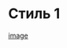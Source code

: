 # Стиль 1
[image](https://github.com/akechipls/mcfujiwaraStyles/assets/81432836/83667d39-aa06-4017-a93c-fa2006391001)
